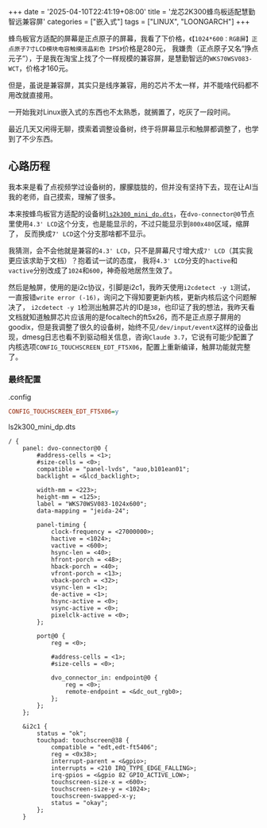 +++
date = '2025-04-10T22:41:19+08:00'
title = '龙芯2K300蜂鸟板适配慧勤智远兼容屏'
categories = ["嵌入式"]
tags = ["LINUX", "LOONGARCH"]
+++

蜂鸟板官方适配的屏幕是正点原子的屏幕，我看了下价格，`《【1024*600：RGB屏】正点原子7寸LCD模块电容触摸液晶彩色 IPS》`价格是280元，
我嫌贵（正点原子又名“挣点元子”），于是我在淘宝上找了个一样规模的兼容屏，是慧勤智远的`WKS70WSV083-WCT`，价格才160元。

但是，虽说是兼容屏，其实只是线序兼容，用的芯片不太一样，并不能啥代码都不用改就直接用。

一开始我对Linux嵌入式的东西也不太熟悉，就搁置了，吃灰了一段时间。

最近几天又闲得无聊，摸索着调整设备树，终于将屏幕显示和触屏都调整了，也学到了不少东西。

## 心路历程

我本来是看了点视频学过设备树的，朦朦胧胧的，但并没有坚持下去，现在让AI当我的老师，自己摸索，理解了很多。

本来按蜂鸟板官方适配的设备树[`ls2k300_mini_dp.dts`](https://gitee.com/open-loongarch/linux-6.12/blob/master/arch/loongarch/boot/dts/ls2k300_mini_dp.dts#L34)，在`dvo-connector@0`节点里使用`4.3' LCD`这个分支，也是能显示的，不过只能显示到`800x480`区域，缩屏了，
反而换成`7' LCD`这个分支那啥都不显示。

我猜测，会不会他就是兼容的`4.3' LCD`，只不是屏幕尺寸增大成`7' LCD`（其实我更应该求助于文档）？抱着试一试的态度，
我将`4.3' LCD`分支的`hactive`和`vactive`分别改成了`1024`和`600`，神奇般地居然生效了。

然后是触屏，使用的是i2c协议，引脚是i2c1，我昨天使用`i2cdetect -y 1`测试，一直报错`write error (-16)`，询问之下得知要更新内核，更新内核后这个问题解决了，
`i2cdetect -y 1`检测出触屏芯片的ID是`38`，也印证了我的想法，我昨天看文档就知道触屏芯片应该用的是focaltech的ft5x26，而不是正点原子屏用的goodix，但是我调整了很久的设备树，始终不见`/dev/input/eventX`这样的设备出现，dmesg日志也看不到驱动相关信息，咨询`Claude 3.7`，它说有可能少配置了内核选项`CONFIG_TOUCHSCREEN_EDT_FT5X06`，配置上重新编译，触屏功能就完整了。

### 最终配置

.config

```ini
CONFIG_TOUCHSCREEN_EDT_FT5X06=y
```

ls2k300_mini_dp.dts

```dts
/ {
    panel: dvo-connector@0 {
        #address-cells = <1>;
        #size-cells = <0>;
        compatible = "panel-lvds", "auo,b101ean01";
        backlight = <&lcd_backlight>;

        width-mm = <223>;
        height-mm = <125>;
        label = "WKS70WSV083-1024x600";
        data-mapping = "jeida-24";

        panel-timing {
            clock-frequency = <27000000>;
            hactive = <1024>;
            vactive = <600>;
            hsync-len = <40>;
            hfront-porch = <48>;
            hback-porch = <40>;
            vfront-porch = <13>;
            vback-porch = <32>;
            vsync-len = <1>;
            de-active = <1>;
            hsync-active = <0>;
            vsync-active = <0>;
            pixelclk-active = <0>;
        };

        port@0 {
            reg = <0>;

            #address-cells = <1>;
            #size-cells = <0>;

            dvo_connector_in: endpoint@0 {
                reg = <0>;
                remote-endpoint = <&dc_out_rgb0>;
            };
        };
    };

    &i2c1 {
        status = "ok";
        touchpad: touchscreen@38 {
            compatible = "edt,edt-ft5406";
            reg = <0x38>;
            interrupt-parent = <&gpio>;
            interrupts = <210 IRQ_TYPE_EDGE_FALLING>;
            irq-gpios = <&gpio 82 GPIO_ACTIVE_LOW>;
            touchscreen-size-x = <600>;
            touchscreen-size-y = <1024>;
            touchscreen-swapped-x-y;
            status = "okay";
        };
    }
```
